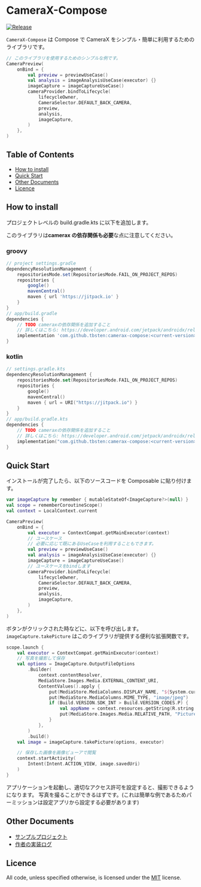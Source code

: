 # CameraX-Compose

[![Release](https://jitpack.io/v/tbsten/camerax-compose.svg)](https://jitpack.io/#tbsten/camerax-compose)

`CameraX-Compose` は Compose で CameraX をシンプル・簡単に利用するためのライブラリです。

```kotlin
// このライブラリを使用するためのシンプルな例です。
CameraPreview(
    onBind = {
        val preview = previewUseCase()
        val analysis = imageAnalysisUseCase(executor) {}
        imageCapture = imageCaptureUseCase()
        cameraProvider.bindToLifecycle(
            lifecycleOwner,
            CameraSelector.DEFAULT_BACK_CAMERA,
            preview,
            analysis,
            imageCapture,
        )
    },
)
```

## Table of Contents

- [How to install](#how-to-install)
- [Quick Start](#quick-start)
- [Other Documents](#other-documents)
- [Licence](#licence)

## How to install

プロジェクトレベルの build.gradle.kts に以下を追加します。

このライブラリは**camerax の依存関係も必要**な点に注意してください。

### groovy

```groovy
// project settings.gradle
dependencyResolutionManagement {
    repositoriesMode.set(RepositoriesMode.FAIL_ON_PROJECT_REPOS)
    repositories {
        google()
        mavenCentral()
        maven { url 'https://jitpack.io' }
    }
}
// app/build.gradle
dependencies {
    // TODO cameraxの依存関係を追加すること
    // 詳しくはこちら: https://developer.android.com/jetpack/androidx/releases/camera#dependencies
    implementation 'com.github.tbsten:camerax-compose:<current-version>'
}
```

### kotlin

```kotlin
// settings.gradle.kts
dependencyResolutionManagement {
    repositoriesMode.set(RepositoriesMode.FAIL_ON_PROJECT_REPOS)
    repositories {
        google()
        mavenCentral()
        maven { url = URI("https://jitpack.io") }
    }
}
// app/build.gradle.kts
dependencies {
    // TODO cameraxの依存関係を追加すること
    // 詳しくはこちら: https://developer.android.com/jetpack/androidx/releases/camera#dependencies
    implementation("com.github.tbsten:camerax-compose:<current-version>")
}
```

## Quick Start

インストールが完了したら、以下のソースコードを Composable に貼り付けます。

```kotlin
var imageCapture by remember { mutableStateOf<ImageCapture?>(null) }
val scope = rememberCoroutineScope()
val context = LocalContext.current

CameraPreview(
    onBind = {
        val executor = ContextCompat.getMainExecutor(context)
        // ユースケース
        // 必要に応じて既にあるUseCaseを利用することもできます。
        val preview = previewUseCase()
        val analysis = imageAnalysisUseCase(executor) {}
        imageCapture = imageCaptureUseCase()
        // ユースケースをbindします
        cameraProvider.bindToLifecycle(
            lifecycleOwner,
            CameraSelector.DEFAULT_BACK_CAMERA,
            preview,
            analysis,
            imageCapture,
        )
    },
)
```

ボタンがクリックされた時などに、以下を呼び出します。
`imageCapture.takePicture` はこのライブラリが提供する便利な拡張関数です。

```kotlin
scope.launch {
    val executor = ContextCompat.getMainExecutor(context)
    // 写真を撮影して保存
    val options = ImageCapture.OutputFileOptions
        .Builder(
            context.contentResolver,
            MediaStore.Images.Media.EXTERNAL_CONTENT_URI,
            ContentValues().apply {
                put(MediaStore.MediaColumns.DISPLAY_NAME, "${System.currentTimeMillis()}")
                put(MediaStore.MediaColumns.MIME_TYPE, "image/jpeg")
                if (Build.VERSION.SDK_INT > Build.VERSION_CODES.P) {
                    val appName = context.resources.getString(R.string.app_name)
                    put(MediaStore.Images.Media.RELATIVE_PATH, "Pictures/${appName}")
                }
            },
        )
        .build()
    val image = imageCapture.takePicture(options, executor)

    // 保存した画像を画像ビューアで閲覧
    context.startActivity(
        Intent(Intent.ACTION_VIEW, image.savedUri)
    )
}
```

アプリケーションを起動し、適切なアクセス許可を設定すると、撮影できるようになります。
写真を撮ることができるはずです。(これは簡単な例であるためパーミッションは設定アプリから設定する必要があります)

## Other Documents

- [サンプルプロジェクト](https://github.com/TBSten/nextjs-netlify-suspense-prac/tree/main/samle)
- [作者の実装ログ](https://zenn.dev/tbsten/scraps/b04d31b4c01c99)

## Licence

All code, unless specified otherwise, is licensed under
the [MIT](https://opensource.org/license/MIT) license.
